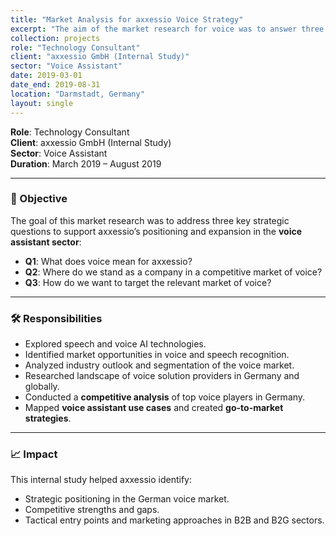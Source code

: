 ```yaml
---
title: "Market Analysis for axxessio Voice Strategy"
excerpt: "The aim of the market research for voice was to answer three relevant questions which can drive the success of axxessio in the voice sector"
collection: projects
role: "Technology Consultant"
client: "axxessio GmbH (Internal Study)"
sector: "Voice Assistant"
date: 2019-03-01
date_end: 2019-08-31
location: "Darmstadt, Germany"
layout: single
---
```


**Role**: Technology Consultant  
**Client**: axxessio GmbH (Internal Study)  
**Sector**: Voice Assistant  
**Duration**: March 2019 – August 2019  

---

### 🎯 Objective

The goal of this market research was to address three key strategic questions to support axxessio’s positioning and expansion in the **voice assistant sector**:

- **Q1**: What does voice mean for axxessio?
- **Q2**: Where do we stand as a company in a competitive market of voice?
- **Q3**: How do we want to target the relevant market of voice?

---

### 🛠 Responsibilities

- Explored speech and voice AI technologies.
- Identified market opportunities in voice and speech recognition.
- Analyzed industry outlook and segmentation of the voice market.
- Researched landscape of voice solution providers in Germany and globally.
- Conducted a **competitive analysis** of top voice players in Germany.
- Mapped **voice assistant use cases** and created **go-to-market strategies**.

---

### 📈 Impact

This internal study helped axxessio identify:
- Strategic positioning in the German voice market.
- Competitive strengths and gaps.
- Tactical entry points and marketing approaches in B2B and B2G sectors.